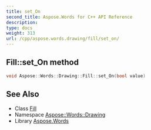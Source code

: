 ```yaml
---
title: set_On
second_title: Aspose.Words for C++ API Reference
description: 
type: docs
weight: 313
url: /cpp/aspose.words.drawing/fill/set_on/
---
```

## Fill::set_On method




```cpp
void Aspose::Words::Drawing::Fill::set_On(bool value)
```

## See Also

* Class [Fill](../)
* Namespace [Aspose::Words::Drawing](../../)
* Library [Aspose.Words](../../../)

